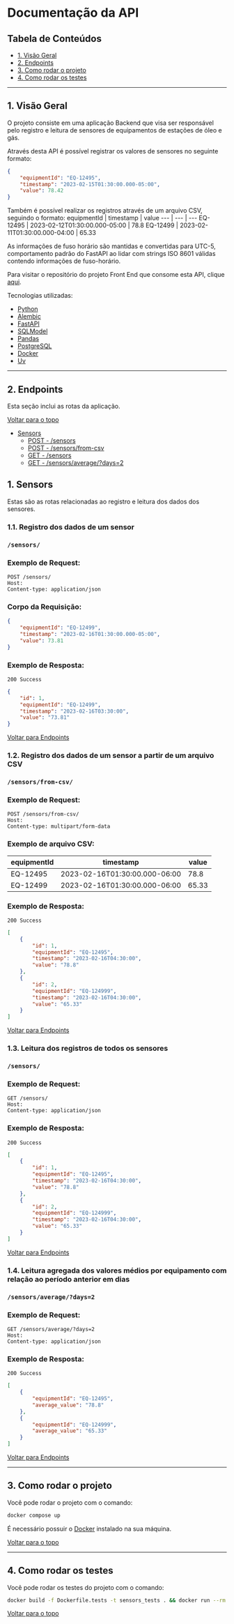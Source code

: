 # Documentação da API 

## Tabela de Conteúdos
  - [1. Visão Geral](#1-visão-geral)
  - [2. Endpoints](#2-endpoints)
  - [3. Como rodar o projeto](#3-como-rodar-o-projeto)
  - [4. Como rodar os testes](#4-como-rodar-os-testes)

---
## 1. Visão Geral

O projeto consiste em uma aplicação Backend que visa ser responsável pelo registro e leitura de sensores de equipamentos de estações de óleo e gás.

Através desta API é possível registrar os valores de sensores no seguinte formato:

```json
{
    "equipmentId": "EQ-12495",
    "timestamp": "2023-02-15T01:30:00.000-05:00",
    "value": 78.42
}
```

Também é possível realizar os registros através de um arquivo CSV, seguindo o formato:
equipmentId | timestamp | value 
--- | --- | --- 
EQ-12495 | 2023-02-12T01:30:00.000-05:00 | 78.8
EQ-12499 | 2023-02-11T01:30:00.000-04:00 | 65.33

As informações de fuso horário são mantidas e convertidas para UTC-5, comportamento padrão do FastAPI ao lidar com strings ISO 8601 válidas contendo informações de fuso-horário.

Para visitar o repositório do projeto Front End que consome esta API, clique <a href="https://github.com/zaquinn/sensors_monitoring_frontend" target="_blank">aqui</a>.

Tecnologias utilizadas:
- [Python](https://www.python.org/)
- [Alembic](https://alembic.sqlalchemy.org/en/latest/)
- [FastAPI](https://fastapi.tiangolo.com/)
- [SQLModel](https://sqlmodel.tiangolo.com/)
- [Pandas](https://pandas.pydata.org/docs/)
- [PostgreSQL](https://www.postgresql.org/docs/)
- [Docker](https://docs.docker.com/)
- [Uv](https://docs.astral.sh/uv/)

---
## 2. Endpoints

Esta seção inclui as rotas da aplicação.

[ Voltar para o topo ](#tabela-de-conteúdos)

- [Sensors](#1-sensors)
    - [POST - /sensors](#11-registro-dos-dados-de-um-sensor)
    - [POST - /sensors/from-csv](#12-registro-dos-dados-de-um-sensor-a-partir-de-um-arquivo-csv)
    - [GET - /sensors](#13-leitura-dos-registros-de-todos-os-sensores)
    - [GET - /sensors/average/?days=2](#14-leitura-agregada-dos-valores-médios-por-equipamento-com-relação-ao-período-anterior-em-dias)
    
## 1. Sensors
Estas são as rotas relacionadas ao registro e leitura dos dados dos sensores.



### 1.1. Registro dos dados de um sensor
### `/sensors/`

### Exemplo de Request:
```
POST /sensors/
Host: 
Content-type: application/json
```

### Corpo da Requisição:
```json
{
    "equipmentId": "EQ-12499",
    "timestamp": "2023-02-16T01:30:00.000-05:00",
    "value": 73.81
}
```
### Exemplo de Resposta:
```
200 Success
```

```json
{
	"id": 1,
	"equipmentId": "EQ-12499",
	"timestamp": "2023-02-16T03:30:00",
	"value": "73.81"
}
```
[ Voltar para Endpoints ](#2-endpoints)

### 1.2. Registro dos dados de um sensor a partir de um arquivo CSV
### `/sensors/from-csv/`

### Exemplo de Request:
```
POST /sensors/from-csv/
Host: 
Content-type: multipart/form-data
```

### Exemplo de arquivo CSV:
equipmentId | timestamp | value 
--- | --- | --- 
EQ-12495 | 2023-02-16T01:30:00.000-06:00 | 78.8
EQ-12499 | 2023-02-16T01:30:00.000-06:00 | 65.33
### Exemplo de Resposta:
```
200 Success
```

```json
[  
    {
        "id": 1,
        "equipmentId": "EQ-12495",
        "timestamp": "2023-02-16T04:30:00",
        "value": "78.8"
    },
    {
        "id": 2,
        "equipmentId": "EQ-124999",
        "timestamp": "2023-02-16T04:30:00",
        "value": "65.33"
    }
]
```
[ Voltar para Endpoints ](#2-endpoints)

### 1.3. Leitura dos registros de todos os sensores
### `/sensors/`

### Exemplo de Request:
```
GET /sensors/
Host: 
Content-type: application/json
```

### Exemplo de Resposta:
```
200 Success
```

```json
[  
    {
        "id": 1,
        "equipmentId": "EQ-12495",
        "timestamp": "2023-02-16T04:30:00",
        "value": "78.8"
    },
    {
        "id": 2,
        "equipmentId": "EQ-124999",
        "timestamp": "2023-02-16T04:30:00",
        "value": "65.33"
    }
]
```
[ Voltar para Endpoints ](#2-endpoints)

### 1.4. Leitura agregada dos valores médios por equipamento com relação ao período anterior em dias
### `/sensors/average/?days=2`

### Exemplo de Request:
```
GET /sensors/average/?days=2
Host: 
Content-type: application/json
```

### Exemplo de Resposta:
```
200 Success
```

```json
[  
    {
        "equipmentId": "EQ-12495",
        "average_value": "78.8"
    },
    {
        "equipmentId": "EQ-124999",
        "average_value": "65.33"
    }
]
```
[ Voltar para Endpoints ](#2-endpoints)

---
## 3. Como rodar o projeto

Você pode rodar o projeto com o comando:

```bash
docker compose up
```

É necessário possuir o <a href="https://www.docker.com/" target="_blank">Docker</a> instalado na sua máquina.

[ Voltar para o topo ](#tabela-de-conteúdos)

---
## 4. Como rodar os testes

Você pode rodar os testes do projeto com o comando:

```bash
docker build -f Dockerfile.tests -t sensors_tests . && docker run --rm sensors_tests
```


[ Voltar para o topo ](#tabela-de-conteúdos)
